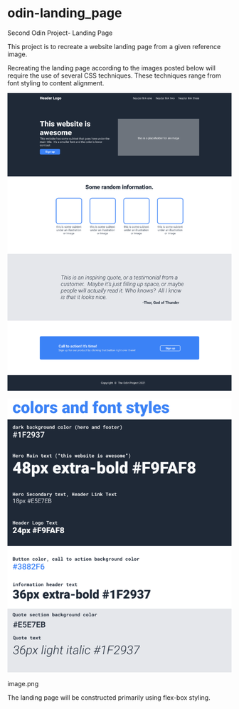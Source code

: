 # odin-landing_page

Second Odin Project- Landing Page

This project is to recreate a website landing page from a given reference image.

Recreating the landing page according to the images posted below will require the use of several CSS techniques. These techniques range from font styling to content alignment.

![Landing Page](./landing-page.png)

![Page Fonts](./page-fonts.png)

image.png

The landing page will be constructed primarily using flex-box styling.
